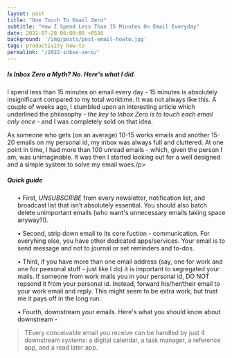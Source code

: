 ```yaml
---
layout: post
title: "One Touch To Email Zero"
subtitle: "How I Spend Less Than 15 Minutes On Email Everyday"
date: 2022-07-28 06:00:00 +0530
background: '/img/posts/post-email-howto.jpg'
tags: productivity how-to
permalink: '/2022-inbox-zero/'
---
```


<h5 class="western">Is Inbox Zero a Myth? No. Here's what I did.</h5>

<p class="text-justify">I spend less than 15 minutes on email every day - 15 minutes is absolutely insignificant compared to my total worktime. It was not always like this. A couple of weeks ago, I stumbled upon an interesting <a href="https://fortelabs.co/blog/one-touch-to-inbox-zero/" target="_blank" rel="noopener" style="text-decoration:none">article</a> which underlined the philosophy - <i>the key to Inbox Zero is to touch each email only once</i> - and I was completely sold on that idea.</p>

<p class="text-justify">As someone who gets (on an average) 10-15 works emails and another 15-20 emails on my personal id, my inbox was always full and cluttered. At one point in time, I had more than 100 unread emails - which, given the person I am, was unimaginable. It was then I started looking out for a well designed and a simple system to solve my email woes./p>

<h5 class="western">Quick guide</h5>

<p> <ul>• First, <em>UNSUBSCRIBE</em> from every newsletter, notification list, and broadcast list that isn’t absolutely essential. You should also batch delete unimportant emails (who want's unnecessary emails taking space anyway?!).</ul></p> 

<ul>• Second, strip down email to its core fuction - communication. For everyhing else, you have other dedicated apps/services. Your email is to send message and not to journal or set reminders and to-dos.</ul>

<ul>• Third, if you have more than one email address (say, one for work and one for peesonal stuff - just like I do) it is important to segregated your mails. If someone from work mails you in your personal id, DO NOT repsond it from your personal id. Instead, forward his/her/their email to your work email and reply. This might seem to be extra work, but trust me it pays off in the long run.</ul>

<ul>• Fourth, downstream your emails. Here's what you should know about downstream - </ul> <blockquote class="blockquote">TEvery conceivable email you receive can be handled by just 4 downstream systems: a digital calendar, a task manager, a reference app, and a read later app.</blockquote>

